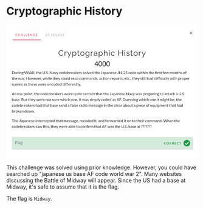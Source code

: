 # Cryptographic History

![Challenge](challenge.png)

This challenge was solved using prior knowledge. However, you could have searched up "japanese us base AF code world war 2". Many websites discussing the Battle of Midway will appear. Since the US had a base at Midway, it's safe to assume that it is the flag.

The flag is `Midway`.
